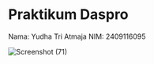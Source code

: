 # Praktikum Daspro
Nama: Yudha Tri Atmaja NIM: 2409116095

![Screenshot (71)](https://github.com/user-attachments/assets/7e08cfe3-172f-4dfa-93a0-c535d31c4c32)
